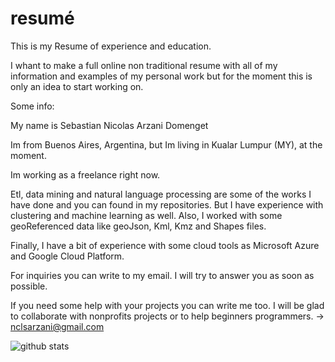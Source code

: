 # resumé
This is my Resume of experience and education.


I whant to make a full online non traditional resume with all of my information and examples of my personal work but for the moment this is only an idea to start working on.

Some info:

  My name is Sebastian Nicolas Arzani Domenget

  Im from Buenos Aires, Argentina, but Im living in Kualar Lumpur (MY), at the moment. 
  
  Im working as a freelance right now. 
  
  Etl, data mining and natural language processing are some of the works I have done and you can found in my repositories. But I have experience with clustering and machine learning as well. Also, I worked with some geoReferenced data like geoJson, Kml, Kmz and Shapes files.
  
  Finally, I have a bit of experience with some cloud tools as Microsoft Azure and Google Cloud Platform.

  For inquiries you can write to my email. I will try to answer you as soon as possible.
  
  If you need some help with your projects you can write me too. I will be glad to collaborate with nonprofits projects or to help beginners programmers.
  -> nclsarzani@gmail.com


![github stats](https://github-readme-stats.vercel.app/api?username=Arzanico&show_icons=true)
